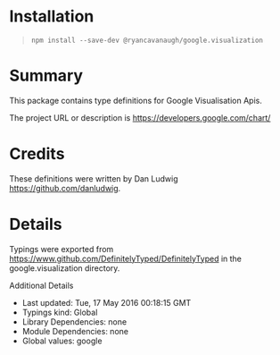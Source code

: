 # Installation
> `npm install --save-dev @ryancavanaugh/google.visualization`

# Summary
This package contains type definitions for Google Visualisation Apis.

The project URL or description is https://developers.google.com/chart/

# Credits

These definitions were written by Dan Ludwig <https://github.com/danludwig>.

# Details
Typings were exported from https://www.github.com/DefinitelyTyped/DefinitelyTyped in the google.visualization directory.

Additional Details
 * Last updated: Tue, 17 May 2016 00:18:15 GMT
 * Typings kind: Global
 * Library Dependencies: none
 * Module Dependencies: none
 * Global values: google
